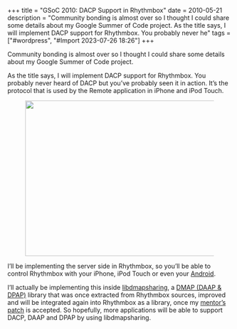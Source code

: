 +++
title = "GSoC 2010: DACP Support in Rhythmbox"
date = 2010-05-21
description = "Community bonding is almost over so I thought I could share some details about my Google Summer of Code project.   As the title says, I will implement DACP support for Rhythmbox. You probably never he"
tags = ["#wordpress", "#Import 2023-07-26 18:26"]
+++

<p>Community bonding is almost over so I thought I could share some details about my Google Summer of Code project.</p>
<p>As the title says, I will implement DACP support for Rhythmbox. You probably never heard of DACP but you&#8217;ve probably seen it in action. It&#8217;s the protocol that is used by the Remote application in iPhone and iPod Touch.</p><figure class="kg-card kg-image-card"><img src="__GHOST_URL__/content/images/2023/07/apple-iphone-remote.jpg" class="kg-image" alt loading="lazy" width="555" height="350"></figure><p>I&#8217;ll be implementing the server side in Rhythmbox, so you&#8217;ll be able to control Rhythmbox with your iPhone, iPod Touch or even your <a href="http://dacp.jsharkey.org/" target="_blank" rel="noopener">Android</a>.</p>
<p>I&#8217;ll actually be implementing this inside <a href="http://www.flyn.org/projects/libdmapsharing/" target="_blank" rel="noopener">libdmapsharing</a>, a <a href="http://en.wikipedia.org/wiki/Digital_Audio_Access_Protocol" target="_blank" rel="noopener">DMAP (DAAP &amp; DPAP)</a> library that was once extracted from Rhythmbox sources, improved and will be integrated again into Rhythmbox as a library, once my <a href="https://bugzilla.gnome.org/show_bug.cgi?id=566852" target="_blank" rel="noopener">mentor&#8217;s patch</a> is accepted. So hopefully, more applications will be able to support DACP, DAAP and DPAP by using libdmapsharing.</p>